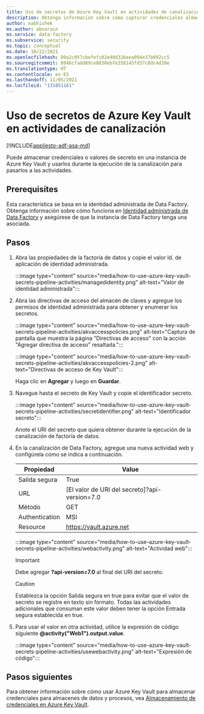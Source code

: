 ```yaml
---
title: Uso de secretos de Azure Key Vault en actividades de canalización
description: Obtenga información sobre cómo capturar credenciales almacenadas desde Azure Key Vault y usarlas durante las ejecuciones de canalización de factoría de datos.
author: nabhishek
ms.author: abnarain
ms.service: data-factory
ms.subservice: security
ms.topic: conceptual
ms.date: 10/22/2021
ms.openlocfilehash: 09a2c057cbefefc02e40d326eea094e37b092cc5
ms.sourcegitcommit: 8946cfadd89ce8830ebfe358145fd37c0dc4d10e
ms.translationtype: HT
ms.contentlocale: es-ES
ms.lasthandoff: 11/05/2021
ms.locfileid: "131851161"
---
```

# <a name="use-azure-key-vault-secrets-in-pipeline-activities"></a>Uso de secretos de Azure Key Vault en actividades de canalización

[!INCLUDE[appliesto-adf-asa-md](includes/appliesto-adf-asa-md.md)]

Puede almacenar credenciales o valores de secreto en una instancia de Azure Key Vault y usarlos durante la ejecución de la canalización para pasarlos a las actividades.

## <a name="prerequisites"></a>Prerequisites

Esta característica se basa en la identidad administrada de Data Factory.  Obtenga información sobre cómo funciona en [Identidad administrada de Data Factory](./data-factory-service-identity.md) y asegúrese de que la instancia de Data Factory tenga una asociada.

## <a name="steps"></a>Pasos

1. Abra las propiedades de la factoría de datos y copie el valor Id. de aplicación de identidad administrada.

    :::image type="content" source="media/how-to-use-azure-key-vault-secrets-pipeline-activities/managedidentity.png" alt-text="Valor de identidad administrada":::

2. Abra las directivas de acceso del almacén de claves y agregue los permisos de identidad administrada para obtener y enumerar los secretos.

    :::image type="content" source="media/how-to-use-azure-key-vault-secrets-pipeline-activities/akvaccesspolicies.png" alt-text="Captura de pantalla que muestra la página &quot;Directivas de acceso&quot; con la acción &quot;Agregar directiva de acceso&quot; resaltada.":::

    :::image type="content" source="media/how-to-use-azure-key-vault-secrets-pipeline-activities/akvaccesspolicies-2.png" alt-text="Directivas de acceso de Key Vault":::

    Haga clic en **Agregar** y luego en **Guardar**.

3. Navegue hasta el secreto de Key Vault y copie el identificador secreto.

    :::image type="content" source="media/how-to-use-azure-key-vault-secrets-pipeline-activities/secretidentifier.png" alt-text="Identificador secreto":::

    Anote el URI del secreto que quiera obtener durante la ejecución de la canalización de factoría de datos.

4. En la canalización de Data Factory, agregue una nueva actividad web y configúrela como se indica a continuación.  

    |Propiedad  |Value  |
    |---------|---------|
    |Salida segura     |True         |
    |URL     |[El valor de URI del secreto]?api-version=7.0         |
    |Método     |GET         |
    |Authentication     |MSI         |
    |Resource        |https://vault.azure.net       |

    :::image type="content" source="media/how-to-use-azure-key-vault-secrets-pipeline-activities/webactivity.png" alt-text="Actividad web":::

    > [!IMPORTANT]
    > Debe agregar **?api-version=7.0** al final del URI del secreto.  

    > [!CAUTION]
    > Establezca la opción Salida segura en true para evitar que el valor de secreto se registre en texto sin formato.  Todas las actividades adicionales que consuman este valor deben tener la opción Entrada segura establecida en true.

5. Para usar el valor en otra actividad, utilice la expresión de código siguiente **@activity("Web1").output.value**.

    :::image type="content" source="media/how-to-use-azure-key-vault-secrets-pipeline-activities/usewebactivity.png" alt-text="Expresión de código":::

## <a name="next-steps"></a>Pasos siguientes

Para obtener información sobre cómo usar Azure Key Vault para almacenar credenciales para almacenes de datos y procesos, vea [Almacenamiento de credenciales en Azure Key Vault](./store-credentials-in-key-vault.md).